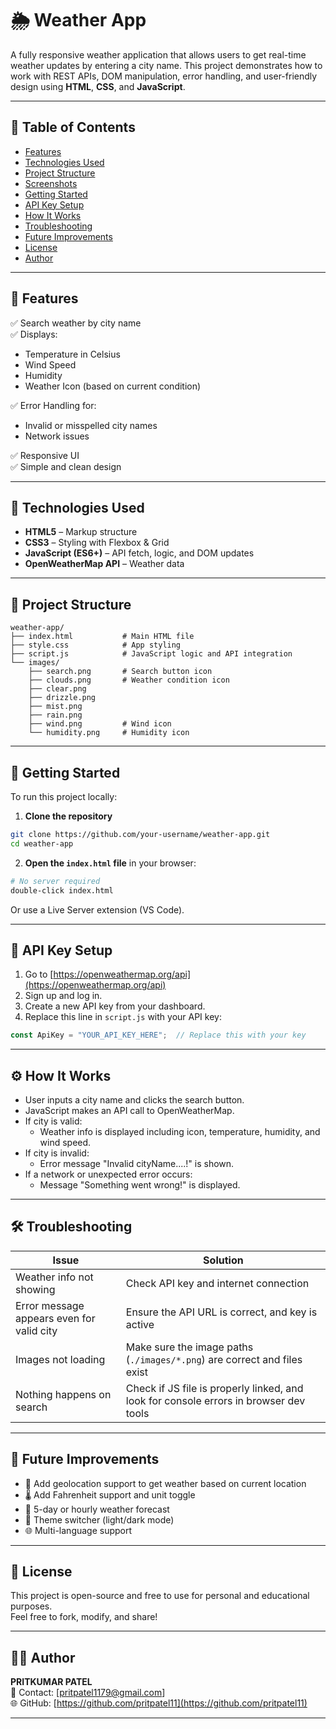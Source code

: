 # 🌦️ Weather App

A fully responsive weather application that allows users to get real-time weather updates by entering a city name. This project demonstrates how to work with REST APIs, DOM manipulation, error handling, and user-friendly design using **HTML**, **CSS**, and **JavaScript**.

---

## 📌 Table of Contents

- [Features](#-features)
- [Technologies Used](#-technologies-used)
- [Project Structure](#-project-structure)
- [Screenshots](#-screenshots)
- [Getting Started](#-getting-started)
- [API Key Setup](#-api-key-setup)
- [How It Works](#-how-it-works)
- [Troubleshooting](#-troubleshooting)
- [Future Improvements](#-future-improvements)
- [License](#-license)
- [Author](#-author)

---

## 🌟 Features

✅ Search weather by city name  
✅ Displays:
- Temperature in Celsius
- Wind Speed
- Humidity
- Weather Icon (based on current condition)

✅ Error Handling for:
- Invalid or misspelled city names
- Network issues

✅ Responsive UI  
✅ Simple and clean design  

---

## 🧰 Technologies Used

- **HTML5** – Markup structure
- **CSS3** – Styling with Flexbox & Grid
- **JavaScript (ES6+)** – API fetch, logic, and DOM updates
- **OpenWeatherMap API** – Weather data

---

## 📁 Project Structure

```
weather-app/
├── index.html           # Main HTML file
├── style.css            # App styling
├── script.js            # JavaScript logic and API integration
└── images/
    ├── search.png       # Search button icon
    ├── clouds.png       # Weather condition icon
    ├── clear.png
    ├── drizzle.png
    ├── mist.png
    ├── rain.png
    ├── wind.png         # Wind icon
    └── humidity.png     # Humidity icon
```

---
## 🚀 Getting Started

To run this project locally:

1. **Clone the repository**

```bash
git clone https://github.com/your-username/weather-app.git
cd weather-app
```

2. **Open the `index.html` file** in your browser:

```bash
# No server required
double-click index.html
```

Or use a Live Server extension (VS Code).

---

## 🔑 API Key Setup

1. Go to [https://openweathermap.org/api](https://openweathermap.org/api)
2. Sign up and log in.
3. Create a new API key from your dashboard.
4. Replace this line in `script.js` with your API key:

```js
const ApiKey = "YOUR_API_KEY_HERE";  // Replace this with your key
```

---

## ⚙️ How It Works

- User inputs a city name and clicks the search button.
- JavaScript makes an API call to OpenWeatherMap.
- If city is valid:
  - Weather info is displayed including icon, temperature, humidity, and wind speed.
- If city is invalid:
  - Error message "Invalid cityName....!" is shown.
- If a network or unexpected error occurs:
  - Message "Something went wrong!" is displayed.

---

## 🛠️ Troubleshooting

| Issue | Solution |
|-------|----------|
| Weather info not showing | Check API key and internet connection |
| Error message appears even for valid city | Ensure the API URL is correct, and key is active |
| Images not loading | Make sure the image paths (`./images/*.png`) are correct and files exist |
| Nothing happens on search | Check if JS file is properly linked, and look for console errors in browser dev tools |

---

## 🧠 Future Improvements

- 📍 Add geolocation support to get weather based on current location
- 🌡️ Add Fahrenheit support and unit toggle
- 📆 5-day or hourly weather forecast
- 🎨 Theme switcher (light/dark mode)
- 🌐 Multi-language support

---

## 📄 License

This project is open-source and free to use for personal and educational purposes.  
Feel free to fork, modify, and share!

---

## 🙋‍♂️ Author

**PRITKUMAR PATEL**  
📧 Contact: [pritpatel1179@gmail.com]  
🌐 GitHub: [https://github.com/pritpatel11](https://github.com/pritpatel11)

---

